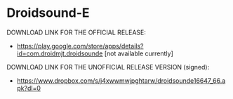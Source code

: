 Droidsound-E 
============

DOWNLOAD LINK FOR THE OFFICIAL RELEASE:

* https://play.google.com/store/apps/details?id=com.droidmjt.droidsounde [not available currently]

DOWNLOAD LINK FOR THE UNOFFICIAL RELEASE VERSION (signed):

* https://www.dropbox.com/s/j4xwwmwjpghtarw/droidsounde16647_66.apk?dl=0



